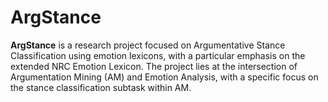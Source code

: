 # ArgStance

**ArgStance** is a research project focused on Argumentative Stance Classification using emotion lexicons, with a particular emphasis on the extended NRC Emotion Lexicon. The project lies at the intersection of Argumentation Mining (AM) and Emotion Analysis, with a specific focus on the stance classification subtask within AM.
